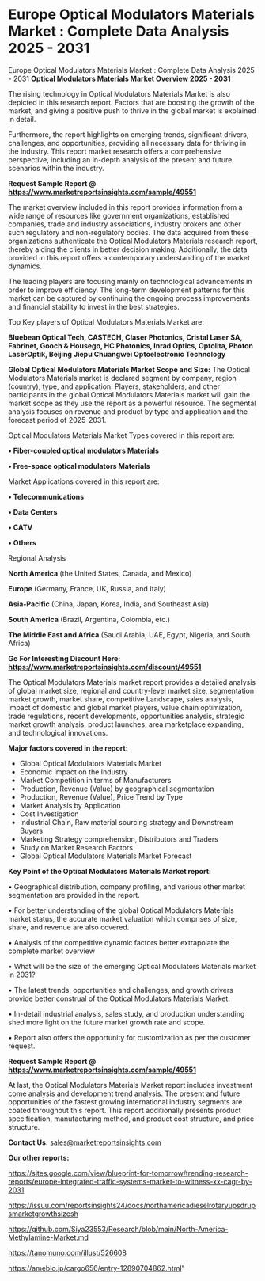 # Europe Optical Modulators Materials Market : Complete Data Analysis 2025 - 2031
Europe Optical Modulators Materials Market : Complete Data Analysis 2025 - 2031
<Strong> Optical Modulators Materials Market Overview 2025 - 2031</strong>

The rising technology in Optical Modulators Materials Market is also depicted in this research report. Factors that are boosting the growth of the market, and giving a positive push to thrive in the global market is explained in detail.

Furthermore, the report highlights on emerging trends, significant drivers, challenges, and opportunities, providing all necessary data for thriving in the industry. This report market research offers a comprehensive perspective, including an in-depth analysis of the present and future scenarios within the industry.

<strong>Request Sample Report @ <a href=https://www.marketreportsinsights.com/sample/49551>https://www.marketreportsinsights.com/sample/49551</a></strong>

The market overview included in this report provides information from a wide range of resources like government organizations, established companies, trade and industry associations, industry brokers and other such regulatory and non-regulatory bodies. The data acquired from these organizations authenticate the Optical Modulators Materials research report, thereby aiding the clients in better decision making. Additionally, the data provided in this report offers a contemporary understanding of the market dynamics.

The leading players are focusing mainly on technological advancements in order to improve efficiency. The long-term development patterns for this market can be captured by continuing the ongoing process improvements and financial stability to invest in the best strategies.

Top Key players of Optical Modulators Materials Market are:

<strong>Bluebean Optical Tech, CASTECH, Claser Photonics, Cristal Laser SA, Fabrinet, Gooch & Housego, HC Photonics, Inrad Optics, Optolita, Photon LaserOptik, Beijing Jiepu Chuangwei Optoelectronic Technology</strong>

<strong><b>Global Optical Modulators Materials Market Scope and Size:</b></strong>
The Optical Modulators Materials market is declared segment by company, region (country), type, and application. Players, stakeholders, and other participants in the global Optical Modulators Materials market will gain the market scope as they use the report as a powerful resource. The segmental analysis focuses on revenue and product by type and application and the forecast period of 2025-2031.

Optical Modulators Materials Market Types covered in this report are:

<strong>•  Fiber-coupled optical modulators Materials

•  Free-space optical modulators Materials</strong>

Market Applications covered in this report are:

<strong>•  Telecommunications

•  Data Centers

•  CATV

•  Others</strong> 

Regional Analysis

<strong>North America</strong> (the United States, Canada, and Mexico)

<strong>Europe</strong> (Germany, France, UK, Russia, and Italy)

<strong>Asia-Pacific</strong> (China, Japan, Korea, India, and Southeast Asia)

<strong>South America</strong> (Brazil, Argentina, Colombia, etc.)

<strong>The Middle East and Africa</strong> (Saudi Arabia, UAE, Egypt, Nigeria, and South Africa)

<strong>Go For Interesting Discount Here: <a href=https://www.marketreportsinsights.com/discount/49551>https://www.marketreportsinsights.com/discount/49551</a></strong>

The Optical Modulators Materials market report provides a detailed analysis of global market size, regional and country-level market size, segmentation market growth, market share, competitive Landscape, sales analysis, impact of domestic and global market players, value chain optimization, trade regulations, recent developments, opportunities analysis, strategic market growth analysis, product launches, area marketplace expanding, and technological innovations.

<strong><b>Major factors covered in the report:</b></strong>
<ul>
  <li>Global Optical Modulators Materials Market </li>
  <li>Economic Impact on the Industry</li>
  <li>Market Competition in terms of Manufacturers</li>
  <li>Production, Revenue (Value) by geographical segmentation</li>
  <li>Production, Revenue (Value), Price Trend by Type</li>
  <li>Market Analysis by Application</li>
  <li>Cost Investigation</li>
  <li>Industrial Chain, Raw material sourcing strategy and Downstream Buyers</li>
  <li>Marketing Strategy comprehension, Distributors and Traders</li>
  <li>Study on Market Research Factors</li>
  <li>Global Optical Modulators Materials Market Forecast</li>
</ul>

<strong><b>Key Point of the Optical Modulators Materials Market report:</b></strong>

• Geographical distribution, company profiling, and various other market segmentation are provided in the report.

• For better understanding of the global Optical Modulators Materials market status, the accurate market valuation which comprises of size, share, and revenue are also covered.

• Analysis of the competitive dynamic factors better extrapolate the complete market overview

• What will be the size of the emerging Optical Modulators Materials market in 2031?

• The latest trends, opportunities and challenges, and growth drivers provide better construal of the Optical Modulators Materials Market.

• In-detail industrial analysis, sales study, and production understanding shed more light on the future market growth rate and scope.

• Report also offers the opportunity for customization as per the customer request.

<strong>Request Sample Report @ <a href=https://www.marketreportsinsights.com/sample/49551>https://www.marketreportsinsights.com/sample/49551</a></strong>

At last, the Optical Modulators Materials Market report includes investment come analysis and development trend analysis. The present and future opportunities of the fastest growing international industry segments are coated throughout this report. This report additionally presents product specification, manufacturing method, and product cost structure, and price structure.

<strong>Contact Us:</strong>
sales@marketreportsinsights.com

<strong>Our other reports:</strong>

<a href=https://sites.google.com/view/blueprint-for-tomorrow/trending-research-reports/europe-integrated-traffic-systems-market-to-witness-xx-cagr-by-2031>https://sites.google.com/view/blueprint-for-tomorrow/trending-research-reports/europe-integrated-traffic-systems-market-to-witness-xx-cagr-by-2031</a>

<a href=https://issuu.com/reportsinsights24/docs/northamericadieselrotaryupsdrupsmarketgrowthsizesh>https://issuu.com/reportsinsights24/docs/northamericadieselrotaryupsdrupsmarketgrowthsizesh</a>

<a href=https://github.com/Siya23553/Research/blob/main/North-America-Methylamine-Market.md>https://github.com/Siya23553/Research/blob/main/North-America-Methylamine-Market.md</a>

<a href=https://tanomuno.com/illust/526608>https://tanomuno.com/illust/526608</a>

<a href=https://ameblo.jp/cargo656/entry-12890704862.html>https://ameblo.jp/cargo656/entry-12890704862.html</a>"
